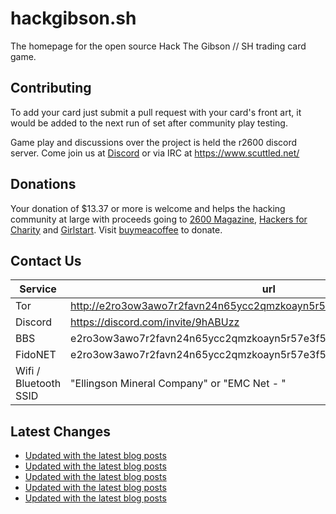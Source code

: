 # hackgibson.sh
The homepage for the open source Hack The Gibson // SH trading card game.


## Contributing

To add your card just submit a pull request with your card's front art, it would be added to the next run of set after community play testing.

Game play and discussions over the project is held the r2600 discord server. Come join us at [Discord](https://discord.com/invite/9hABUzz) or via IRC at https://www.scuttled.net/


## Donations

Your donation of $13.37 or more is welcome and helps the hacking community at large with proceeds going to [2600 Magazine](https://2600.com/), [Hackers for Charity](https://hackersforcharity.org) and [Girlstart](https://girlstart.org).  Visit [buymeacoffee](https://www.buymeacoffee.com/hackgibson.sh) to donate.


## Contact Us

Service | url
-|-
Tor | http://e2ro3ow3awo7r2favn24n65ycc2qmzkoayn5r57e3f56nvjwdcgg32ad.onion
Discord | https://discord.com/invite/9hABUzz
BBS | e2ro3ow3awo7r2favn24n65ycc2qmzkoayn5r57e3f56nvjwdcgg32ad.onion:23
FidoNET | e2ro3ow3awo7r2favn24n65ycc2qmzkoayn5r57e3f56nvjwdcgg32ad.onion:24554
Wifi / Bluetooth SSID | "Ellingson Mineral Company" or "EMC Net - <fidonet address>"

## Latest Changes
<!-- BLOG-POST-LIST:START -->
- [Updated with the latest blog posts](https://github.com/DFW2600/hackgibson.sh/commit/ecb2c3ea3817fe8fc6e049ec28c0c2f407fa2dec)
- [Updated with the latest blog posts](https://github.com/DFW2600/hackgibson.sh/commit/2932e1a09c1a4dd95eba5e055aca2ede9475d26f)
- [Updated with the latest blog posts](https://github.com/DFW2600/hackgibson.sh/commit/96c618d986d507b9a66dce4edac5b0131f6d1d97)
- [Updated with the latest blog posts](https://github.com/DFW2600/hackgibson.sh/commit/c05d61e07820cc2512f8512b743204a5a9cb0f69)
- [Updated with the latest blog posts](https://github.com/DFW2600/hackgibson.sh/commit/c05c18df93aa76019b75b19216bc7393b31c46fe)
<!-- BLOG-POST-LIST:END -->
